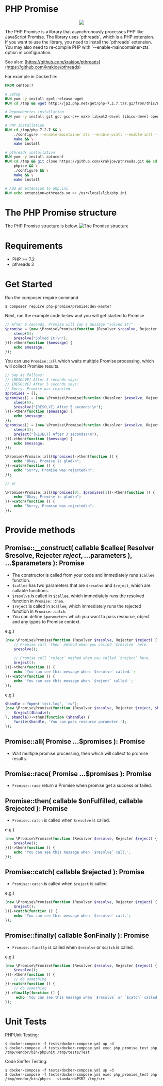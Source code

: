 # PHP Promise
<p align="center"><img src="https://user-images.githubusercontent.com/1282995/42281650-2887c028-7fdf-11e8-962c-bf7bdd339fdf.png"></p>
The PHP Promise is a library that asynchronously processes PHP like JavaScript Promise.
The library uses `pthreads`, which is a PHP extension.
If you want to use the library, you need to install the `pthreads` extension.
You may also need to re-compile PHP with `--enable-maincontainer-zts` option in configuration.

See also: [https://github.com/krakjoe/pthreads](https://github.com/krakjoe/pthreads)

For example in Dockerfile:

```Dockerfile
FROM centos:7

# Setup
RUN yum -y install epel-release wget
RUN cd /tmp && wget http://jp2.php.net/get/php-7.2.7.tar.gz/from/this/mirror -O php-7.2 && tar zxvf php-7.2

# Dependencies installation
RUN yum -y install git gcc gcc-c++ make libxml2-devel libicu-devel openssl-devel

# PHP installation
RUN cd /tmp/php-7.2.7 && \
    ./configure --enable-maintainer-zts --enable-pcntl --enable-intl --enable-zip --enable-pdo --enable-sockets --with-openssl && \
    make && \
    make install

# pthreads installation
RUN yum -y install autoconf
RUN cd /tmp && git clone https://github.com/krakjoe/pthreads.git && cd pthreads && \
    phpize && \
    ./configure && \
    make && \
    make install

# Add an extension to php.ini
RUN echo extension=pthreads.so >> /usr/local/lib/php.ini
```

# The PHP Promise structure
The PHP Promise structure is below.
![The Promise structure](https://user-images.githubusercontent.com/1282995/42298295-20c6456a-8040-11e8-9c66-8b3422d327c8.jpeg) 

# Requirements

- PHP >= 7.2
- pthreads 3


# Get Started

Run the composer require command.
```
$ composer require php-promise/promise:dev-master
```

Next, run the example code below and you will get started to Promise
```php
// After 5 seconds, Promise will say a message "solved It!"
$promise = (new \Promise\Promise(function (Resolver $resolve, Rejecter $reject) {
    sleep(5);
    $resolve("Solved It!\n");
}))->then(function ($message) {
    echo $message;
});
```

You can use `Promise::all` which waits multiple Promise processing, which will collect Promise results.

```php
// Say as follows:
// [RESOLVE] After 3 seconds says!
// [RESOLVE] After 5 seconds says!
// Sorry, Promise was rejected.
$promises = [];
$promises[] = (new \Promise\Promise(function (Resolver $resolve, Rejecter $reject) {
    sleep(5);
    $resolve("[RESOLVE] After 5 seconds!\n");
}))->then(function ($message) {
    echo $message;
});
$promises[] = (new \Promise\Promise(function (Resolver $resolve, Rejecter $reject) {
    sleep(3);
    $reject("[REJECT] After 3 seconds!\n");
}))->then(function ($message) {
    echo $message;
});

\Promise\Promise::all($promises)->then(function () {
    echo "Okay, Promise is glad\n";
})->catch(function () {
    echo "Sorry, Promise was rejected\n";
});

// or

\Promise\Promise::all($promises[0], $promises[1])->then(function () {
    echo "Okay, Promise is glad\n";
})->catch(function () {
    echo "Sorry, Promise was rejected\n";
});
```

# Provide methods

## Promise::__construct( callable $callee( Resolver $resolve, Rejecter $reject, ...$parameters ), ...$parameters ): Promise
- The constructor is called from your code and immediately runs `$callee` function.
- `$callee` has two parameters that are `$resolve` and `$reject`, which are callable functions.
- `$resolve` is called in `$callee`, which immediately runs the resolved function in `Promise::then`.
- `$reject` is called in `$callee`, which immediately runs the rejected function in `Promise::catch`.
- You can define `$parameters` which you want to pass resource, object and any types to Promise context.

e.g.)

```php
(new \Promise\Promise(function (Resolver $resolve, Rejecter $reject) {
    // Promise call `then` method when you called `$resolve` here.
    $resolve();
    
    // Promise call `reject` method when you called `$reject` here.
    $reject();
}))->then(function () {
    echo 'You can see this message when `$resolve` called.';
})->catch(function () {
    echo 'You can see this message when `$reject` called.';
});
```

e.g.)
```php
$handle = fopen('test.log', 'rw');
(new \Promise\Promise(function (Resolver $resolve, Rejecter $reject, $handle) {
    $reject($handle);
}, $handle))->then(function ($handle) {
    fwrite($handle, 'You can pass resource parameter.');
});
```

## Promise::all( Promise ...$promises ): Promise
- Wait multiple promise processing, then which will collect to promise results.

## Promise::race( Promise ...$promises ): Promise
- `Promise::race` return a Promise when promise get a success or failed.

## Promise::then( callable $onFulfilled, callable $rejected ): Promise
- `Promise::catch` is called when `$resolve` is called.

e.g.)
```php
(new \Promise\Promise(function (Resolver $resolve, Rejecter $reject) {
    $resolve();
}))->then(function () {
    echo 'You can see this message when `$resolve` call.';
});
```

## Promise::catch( callable $rejected ): Promise
- `Promise::catch` is called when `$reject` is called.

e.g.)
```php
(new \Promise\Promise(function (Resolver $resolve, Rejecter $reject) {
    $reject();
}))->catch(function () {
    echo 'You can see this message when `$resolve` call.';
});
```

## Promise::finally( callable $onFinally ): Promise
- `Promise::finally` is called when `$resolve` or `$catch` is called.

e.g.)
```php
(new \Promise\Promise(function (Resolver $resolve, Rejecter $reject) {
    $resolve();
}))->then(function () {
    // do something
})->catch(function () {
    // do something
})->finally(function () {
     echo 'You can see this message when `$resolve` or `$catch` called.';
});
```

# Unit Tests

PHPUnit Testing:

```
$ docker-compose -f tests/docker-compose.yml up -d
$ docker-compose -f tests/docker-compose.yml exec php_promise_test php /tmp/vendor/bin/phpunit /tmp/tests/Test 
```

Code Sniffer Testing:
```
$ docker-compose -f tests/docker-compose.yml up -d
$ docker-compose -f tests/docker-compose.yml exec php_promise_test php /tmp/vendor/bin/phpcs --standard=PSR2 /tmp/src 
```